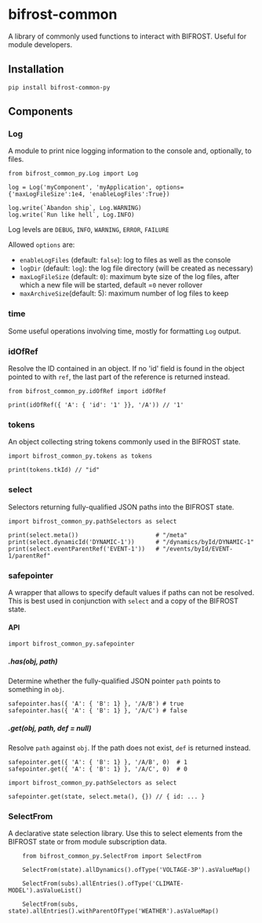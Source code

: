 # bifrost-common

A library of commonly used functions to interact with BIFROST. Useful for module developers.

## Installation

```
pip install bifrost-common-py
```

## Components

### Log

A module to print nice logging information to the console and, optionally, to files.

```
from bifrost_common_py.Log import Log

log = Log('myComponent', 'myApplication', options={'maxLogFileSize':1e4, 'enableLogFiles':True})

log.write(`Abandon ship`, Log.WARNING)
log.write(`Run like hell`, Log.INFO)
```

Log levels are `DEBUG`, `INFO`, `WARNING`, `ERROR`, `FAILURE`

Allowed `options` are:
- `enableLogFiles` (default: `false`): log to files as well as the console
- `logDir` (default: `log`): the log file directory (will be created as necessary)
- `maxLogFileSize` (default: `0`): maximum byte size of the log files, after which a new file will be started, default =`0` never rollover
- `maxArchiveSize`(default: 5): maximum number of log files to keep

### time

Some useful operations involving time, mostly for formatting `Log` output.

### idOfRef

Resolve the ID contained in an object. If no 'id' field is found in the
object pointed to with `ref`, the last part of the reference is returned instead.

```
from bifrost_common_py.idOfRef import idOfRef

print(idOfRef({ 'A': { 'id': '1' }}, '/A')) // '1'

```

### tokens

An object collecting string tokens commonly used in the BIFROST state.

```
import bifrost_common_py.tokens as tokens

print(tokens.tkId) // "id"
```

### select

Selectors returning fully-qualified JSON paths into the BIFROST state.

```
import bifrost_common_py.pathSelectors as select

print(select.meta())                      # "/meta"
print(select.dynamicId('DYNAMIC-1'))      # "/dynamics/byId/DYNAMIC-1"
print(select.eventParentRef('EVENT-1'))   # "/events/byId/EVENT-1/parentRef"
```

### safepointer

A wrapper that allows to specify default values if paths can not be resolved. This is best used in conjunction with `select` and a copy of the BIFROST state.

#### API

```
import bifrost_common_py.safepointer
```

##### .has(obj, path)

Determine whether the fully-qualified JSON pointer `path` points to something in `obj`.

```
safepointer.has({ 'A': { 'B': 1} }, '/A/B') # true
safepointer.has({ 'A': { 'B': 1} }, '/A/C') # false
```

##### .get(obj, path, def = null)

Resolve `path` against `obj`. If the path does not exist, `def` is returned instead.

```
safepointer.get({ 'A': { 'B': 1} }, '/A/B', 0)  # 1
safepointer.get({ 'A': { 'B': 1} }, '/A/C', 0)  # 0

import bifrost_common_py.pathSelectors as select

safepointer.get(state, select.meta(), {}) // { id: ... }
```

### SelectFrom

A declarative state selection library. Use this to select elements from the BIFROST state or from module subscription data.

```
    from bifrost_common_py.SelectFrom import SelectFrom

    SelectFrom(state).allDynamics().ofType('VOLTAGE-3P').asValueMap()

    SelectFrom(subs).allEntries().ofType('CLIMATE-MODEL').asValueList()

    SelectFrom(subs, state).allEntries().withParentOfType('WEATHER').asValueMap()
```